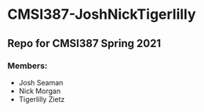 # CMSI387-JoshNickTigerlilly

## Repo for CMSI387 Spring 2021

### Members:
- Josh Seaman
- Nick Morgan
- Tigerlilly Zietz
